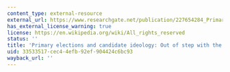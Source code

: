 ```yaml
---
content_type: external-resource
external_url: https://www.researchgate.net/publication/227654284_Primary_Elections_and_Candidate_Ideology_Out_of_Step_with_the_Primary_Electorate
has_external_license_warning: true
license: https://en.wikipedia.org/wiki/All_rights_reserved
status: ''
title: 'Primary elections and candidate ideology: Out of step with the primary electorate?'
uid: 33533517-cec4-4efb-92ef-904424c6bc93
wayback_url: ''
---
```

